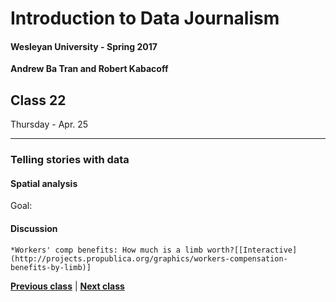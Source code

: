 # Introduction to Data Journalism
  
#### Wesleyan University - Spring 2017
  
**Andrew Ba Tran and Robert Kabacoff**
  
## Class 22
Thursday - Apr. 25
                             
----
                             
### Telling stories with data
                             
#### Spatial analysis
                             
Goal: 
                             
#### Discussion

    *Workers' comp benefits: How much is a limb worth?[[Interactive](http://projects.propublica.org/graphics/workers-compensation-benefits-by-limb)]
                                 
                   
**[Previous class](class21.md)** | **[Next class](23.md)**

